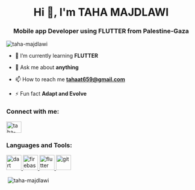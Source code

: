 <h1 align="center">Hi 👋, I'm TAHA MAJDLAWI</h1>
<h3 align="center">Mobile app Developer using FLUTTER from Palestine-Gaza</h3>

<p align="left"> <img src="https://komarev.com/ghpvc/?username=taha-majdlawi&label=Profile%20views&color=0e75b6&style=flat" alt="taha-majdlawi" /> </p>

- 🌱 I’m currently learning **FLUTTER**

- 💬 Ask me about **anything**

- 📫 How to reach me **tahaat659@gmail.com**

- ⚡ Fun fact **Adapt and Evolve**

<h3 align="left">Connect with me:</h3>
<p align="left">
<a href="https://linkedin.com/in/taha-majdlawi-a7720a327" target="blank"><img align="center" src="https://raw.githubusercontent.com/rahuldkjain/github-profile-readme-generator/master/src/images/icons/Social/linked-in-alt.svg" alt="taha-majdlawi-a7720a327" height="30" width="40" /></a>
</p>

<h3 align="left">Languages and Tools:</h3>
<p align="left"> <a href="https://dart.dev" target="_blank" rel="noreferrer"> <img src="https://www.vectorlogo.zone/logos/dartlang/dartlang-icon.svg" alt="dart" width="40" height="40"/> </a> <a href="https://firebase.google.com/" target="_blank" rel="noreferrer"> <img src="https://www.vectorlogo.zone/logos/firebase/firebase-icon.svg" alt="firebase" width="40" height="40"/> </a> <a href="https://flutter.dev" target="_blank" rel="noreferrer"> <img src="https://www.vectorlogo.zone/logos/flutterio/flutterio-icon.svg" alt="flutter" width="40" height="40"/> </a> <a href="https://git-scm.com/" target="_blank" rel="noreferrer"> <img src="https://www.vectorlogo.zone/logos/git-scm/git-scm-icon.svg" alt="git" width="40" height="40"/> </a> </p>

<p>&nbsp;<img align="center" src="https://github-readme-stats.vercel.app/api?username=taha-majdlawi&show_icons=true&locale=en" alt="taha-majdlawi" /></p>
